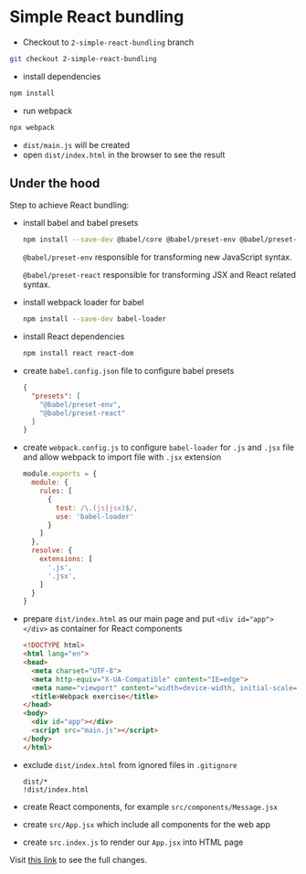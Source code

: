 # Simple React bundling

- Checkout to `2-simple-react-bundling` branch

```sh
git checkout 2-simple-react-bundling
```

- install dependencies

```sh
npm install
```

- run webpack

```sh
npx webpack
```

- `dist/main.js` will be created
- open `dist/index.html` in the browser to see the result

## Under the hood

Step to achieve React bundling:

- install babel and babel presets

  ```sh
  npm install --save-dev @babel/core @babel/preset-env @babel/preset-react
  ```

  `@babel/preset-env` responsible for transforming new JavaScript syntax.

  `@babel/preset-react` responsible for transforming JSX and React related syntax.

- install webpack loader for babel

  ```sh
  npm install --save-dev babel-loader
  ```

- install React dependencies

  ```sh
  npm install react react-dom
  ```

- create `babel.config.json` file to configure babel presets

  ```json
  {
    "presets": [
      "@babel/preset-env",
      "@babel/preset-react"
    ]
  }
  ```

- create `webpack.config.js` to configure `babel-loader` for `.js` and `.jsx` file and allow webpack to import file with `.jsx` extension

  ```js
  module.exports = {
    module: {
      rules: [
        {
          test: /\.(js|jsx)$/,
          use: 'babel-loader'
        }
      ]
    },
    resolve: {
      extensions: [
        '.js',
        '.jsx',
      ]
    }
  }
  ```

- prepare `dist/index.html` as our main page and put `<div id="app"></div>` as container for React components

  ```html
  <!DOCTYPE html>
  <html lang="en">
  <head>
    <meta charset="UTF-8">
    <meta http-equiv="X-UA-Compatible" content="IE=edge">
    <meta name="viewport" content="width=device-width, initial-scale=1.0">
    <title>Webpack exercise</title>
  </head>
  <body>
    <div id="app"></div>
    <script src="main.js"></script>
  </body>
  </html>
  ```

- exclude `dist/index.html` from ignored files in `.gitignore`

  ```
  dist/*
  !dist/index.html
  ```

- create React components, for example `src/components/Message.jsx`

- create `src/App.jsx` which include all components for the web app

- create `src.index.js` to render our `App.jsx` into HTML page

Visit [this link](https://github.com/surdarmaputra/webpack-babel-playground/compare/main...2-simple-react-bundling) to see the full changes. 
